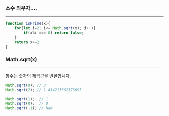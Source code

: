 ### 소수 외우자....
---

```javascript
function isPrime(x){
    for(let i=2; i<= Math.sqrt(x); i++){
        if(x%i === 0) return false;
    }
    return x>=2
}
```


### Math.sqrt(x)
---

함수는 숫자의 제곱근을 반환합니다.
```javascript
Math.sqrt(9); // 3
Math.sqrt(2); // 1.414213562373095

Math.sqrt(1);  // 1
Math.sqrt(0);  // 0
Math.sqrt(-1); // NaN
```
